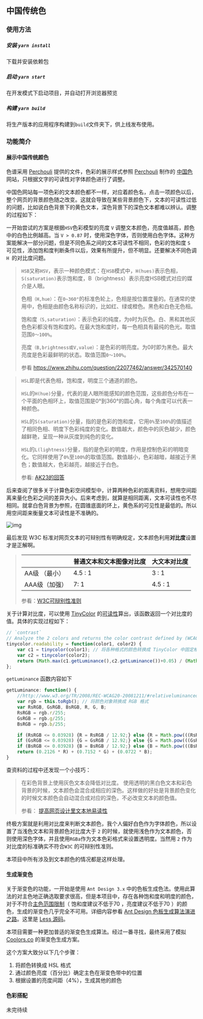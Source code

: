## 中国传统色

### 使用方法

##### 安装 `yarn install`

下载并安装依赖包

##### 启动 `yarn start`

在开发模式下启动项目，并自动打开浏览器预览

##### 构建 `yarn build`

将生产版本的应用程序构建到`build`文件夹下，供上线发布使用。

### 功能简介

#### 展示中国传统颜色

色谱采用 [Perchouli](http://dmyz.org/) 提供的文件，色彩的展示样式参照 [Perchouli](http://dmyz.org/) 制作的 [中国色](http://zhongguose.com/ ) 网站，只根据文字的可读性对字体颜色进行了调整。

中国色网站每一项色彩的文本颜色都不一样，对应着颜色名，点击一项颜色以后，整个网页的背景颜色随之改变。这就会导致在某些背景颜色下，文本的可读性过低的问题，比如说白色背景下的黄色文本，深色背景下的深色文本都难以辨认。调整的过程如下：

一开始尝试的方案是根据`HSV`色彩模型的亮度 `V` 调整文本颜色，亮度值越高，颜色中的白色比例越高。当 `V > 0.87` 时，使用深色字体，否则使用白色字体。这种方案能解决一部分问题，但是不同色系之间的文本可读性不相同，色彩的饱和度 `S ` 可见性，添加饱和度判断条件以后，效果有所提升，但不明显。还要解决不同色调`H `的对比度问题。

> `HSB`又称`HSV`，表示一种颜色模式：在`HSB`模式中，`H(hues)`表示色相，`S(saturation)`表示饱和度，B（brightness）表示亮度HSB模式对应的媒介是人眼。
>
> 色相`（H,hue）`：在`0~360°`的标准色轮上，色相是按位置度量的。在通常的使用中，色相是由颜色名称标识的，比如红、绿或橙色。黑色和白色无色相。
>
> 饱和度`（S,saturation）`：表示色彩的纯度，为`0`时为灰色。白、黑和其他灰色色彩都没有饱和度的。在最大饱和度时，每一色相具有最纯的色光。取值范围`0～100%`。
>
> 亮度`（B,brightness或V,value）`：是色彩的明亮度。为0时即为黑色。最大亮度是色彩最鲜明的状态。取值范围`0～100%`。
>
> 参看 https://www.zhihu.com/question/22077462/answer/342570140  



>  `HSL`即是代表色相，饱和度，明度三个通道的颜色。 
>
>  `HSL`的`H(hue)`分量，代表的是人眼所能感知的颜色范围，这些颜色分布在一个平面的色相环上，取值范围是0°到360°的圆心角，每个角度可以代表一种颜色。
>
>  `HSL`的`S(saturation)`分量，指的是色彩的饱和度，它用`0%`至`100%`的值描述了相同色相、明度下色彩纯度的变化。数值越大，颜色中的灰色越少，颜色越鲜艳，呈现一种从灰度到纯色的变化。 
>
>  `HSL`的`L(lightness)`分量，指的是色彩的明度，作用是控制色彩的明暗变化。它同样使用了`0%`至`100%`的取值范围。数值越小，色彩越暗，越接近于黑色；数值越大，色彩越亮，越接近于白色。 
>
>  参看:  [AK23的回答](https://www.zhihu.com/question/22077462/answer/342570140) 

后来查阅了很多关于计算色彩空间模型中，计算两种色彩的距离资料，想用空间距离来量化色彩之间的差异大小。后来考虑到，就算是相同距离，文本可读性也不尽相同。就拿白色背景为参照，在圆锥底面的环上，黄色系的可见性是最低的。所以用空间距来衡量文本可读性是不准确的。

![img](https://pic1.zhimg.com/80/v2-85fad6cfeb62c0b223af5a198c835bf1_1440w.jpg)

最后发现 W3C 标准对网页文本的可辩别性有明确规定，文本颜色利用**对比度**设置才是正解啊。

> |               | 普通文本和文本图像对比度 | 大文本对比度 |
> | ------------- | ------------------------ | ------------ |
> | AA级 （最小） | 4.5 : 1                  | 3 : 1        |
> | AAA级（加强） | 7: 1                     | 4.5 : 1      |
>
> 参看：[W3C可辩别性准则](https://www.w3.org/Translations/WCAG20-zh/WCAG20-zh-20141009/#visual-audio-contrast)

关于计算对比度，可以使用 [TinyColor](https://github.com/bgrins/TinyColor) 的[可读性](https://github.com/bgrins/TinyColor/blob/ab58ca0a3738dc06b7e64c749cebfd5d6fb5044c/tinycolor.js#L726)算出，该函数返回一个对比度的值。具体的实现过程如下：

```js
// `contrast`
// Analyze the 2 colors and returns the color contrast defined by (WCAG Version 2)
tinycolor.readability = function(color1, color2) {
    var c1 = tinycolor(color1); // 将各种格式的颜色转换成 TinyColor 中固定格式的颜色对象
    var c2 = tinycolor(color2);
    return (Math.max(c1.getLuminance(),c2.getLuminance())+0.05) / (Math.min(c1.getLuminance(),c2.getLuminance())+0.05);
};
```

`getLuminance` 函数内容如下

```js
getLuminance: function() {
    //http://www.w3.org/TR/2008/REC-WCAG20-20081211/#relativeluminancedef
    var rgb = this.toRgb(); // 将颜色对象转换成 RGB 格式
    var RsRGB, GsRGB, BsRGB, R, G, B;
    RsRGB = rgb.r/255;
    GsRGB = rgb.g/255;
    BsRGB = rgb.b/255;

    if (RsRGB <= 0.03928) {R = RsRGB / 12.92;} else {R = Math.pow(((RsRGB + 0.055) / 1.055), 2.4);}
    if (GsRGB <= 0.03928) {G = GsRGB / 12.92;} else {G = Math.pow(((GsRGB + 0.055) / 1.055), 2.4);}
    if (BsRGB <= 0.03928) {B = BsRGB / 12.92;} else {B = Math.pow(((BsRGB + 0.055) / 1.055), 2.4);}
    return (0.2126 * R) + (0.7152 * G) + (0.0722 * B);
}
```

查资料的过程中还发现一个小技巧：

>  在彩色背景上使用灰色文本会降低对比度。 使用透明的黑白色文本和彩色背景的时候，文本颜色会混合成相应的深色。这样做的好处是背景颜色变化的时候文本颜色会自动混合成对应的深色，不必改变文本的颜色值。 
>
>  参看： [提高网页设计里文本地易读性](https://zhuanlan.zhihu.com/p/45424881)

终极方案就是利用对比度来判断文本颜色，我个人偏好白色作为字体颜色，所以设置了当浅色文本和背景颜色对比度大于 `2` 的时候，就使用浅色作为文本颜色，否则使用深色字体，并且使用`RGBa`作为文本色彩格式来设置透明度。当然用 `2` 作为对比度的标准确实不符合`W3C` 的可辩别性准则。

本项目中所有涉及到文本颜色的情况都是这样处理。

#### 生成渐变色

关于渐变色的功能，一开始是使用 `Ant Design 3.x` 中的色板生成色法。使用此算法的对主色地正确选取要求很高，但是本项目中，存在各种饱和度和明度的颜色，对于不符合[主色范围限制](https://ant.design/docs/spec/colors-cn#%E8%89%B2%E5%BD%A9%E6%A8%A1%E5%9E%8B)（ 饱和度建议不低于70 ，亮度建议不低于70 ）的颜色，生成的渐变色几乎完全不可用。详细内容参看 [Ant Design 色板生成算法演进之路](https://zhuanlan.zhihu.com/p/32422584)。这里是 [Less 源码](https://github.com/ant-design/ant-design/blob/master/components/style/color/colorPalette.less)。

本项目需要一种更加普适的渐变色生成算法。经过一番寻找，最终采用了模拟 [Coolors.co](https://coolors.co/) 的渐变色生成方案。

这个方案大致分以下几个步骤：

1. 将颜色转换成 HSL 格式
2. 通过颜色亮度（百分比）确定主色在渐变色带中的位置
3. 根据设置的亮度间距（4%），生成其他的颜色

#### 色彩搭配



未完待续





